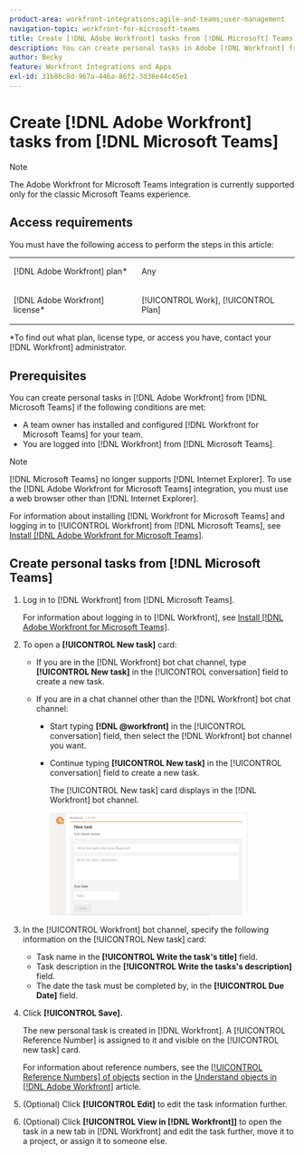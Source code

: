 ```yaml
---
product-area: workfront-integrations;agile-and-teams;user-management
navigation-topic: workfront-for-microsoft-teams
title: Create [!DNL Adobe Workfront] tasks from [!DNL Microsoft] Teams
description: You can create personal tasks in Adobe [!DNL Workfront] from Microsoft Teams if a team owner has installed and configured [!DNL Workfront] for Microsoft Teams for your team, and you are logged into Workfront from Microsoft Teams.
author: Becky
feature: Workfront Integrations and Apps
exl-id: 31b86c8d-967a-446a-86f2-3d38e44c45e1
---
```

# Create [!DNL Adobe Workfront] tasks from [!DNL Microsoft Teams]

>[!NOTE]
>
>The Adobe Workfront for Microsoft Teams integration is currently supported only for the classic Microsoft Teams experience.

## Access requirements

You must have the following access to perform the steps in this article:

<table style="table-layout:auto"> 
 <col> 
 <col> 
 <tbody> 
  <tr> 
   <td role="rowheader">[!DNL Adobe Workfront] plan*</td> 
   <td> <p>Any</p> </td> 
  </tr> 
  <tr> 
   <td role="rowheader">[!DNL Adobe Workfront] license*</td> 
   <td> <p>[!UICONTROL Work], [!UICONTROL Plan]</p> </td> 
  </tr>
 </tbody> 
</table>

&#42;To find out what plan, license type, or access you have, contact your [!DNL Workfront] administrator.

## Prerequisites

You can create personal tasks in [!DNL Adobe Workfront] from [!DNL Microsoft Teams] if the following conditions are met:

* A team owner has installed and configured [!DNL Workfront for Microsoft Teams] for your team.
* You are logged into [!DNL Workfront] from [!DNL Microsoft Teams].

>[!NOTE]
>
>[!DNL Microsoft Teams] no longer supports [!DNL Internet Explorer]. To use the [!DNL Adobe Workfront for Microsoft Teams] integration, you must use a web browser other than [!DNL Internet Explorer].

For information about installing [!DNL Workfront for Microsoft Teams] and logging in to [!UICONTROL Workfront] from [!DNL Microsoft Teams], see [Install [!DNL Adobe Workfront for Microsoft Teams]](../../workfront-integrations-and-apps/using-workfront-with-microsoft-teams/install-workfront-ms-teams.md).

## Create personal tasks from [!DNL Microsoft Teams]

1. Log in to [!DNL Workfront] from [!DNL Microsoft Teams].

   For information about logging in to [!DNL Workfront], see [Install [!DNL Adobe Workfront for Microsoft Teams]](../../workfront-integrations-and-apps/using-workfront-with-microsoft-teams/install-workfront-ms-teams.md).

1. To open a **[!UICONTROL New task]** card:

   * If you are in the [!DNL Workfront] bot chat channel, type **[!UICONTROL New task]** in the [!UICONTROL conversation] field to create a new task. 
   * If you are in a chat channel other than the [!DNL Workfront] bot chat channel:

      * Start typing **[!DNL @workfront]** in the [!UICONTROL conversation] field, then select the [!DNL Workfront] bot channel you want.
      * Continue typing **[!UICONTROL New task]** in the [!UICONTROL conversation] field to create a new task.

         The [!UICONTROL New task] card displays in the [!DNL Workfront] bot channel.

         ![ms_teams_new_task_card.png](assets/ms-teams-new-task-card-350x181.png)

1. In the [!UICONTROL Workfront] bot channel, specify the following information on the [!UICONTROL New task] card:

   * Task name in the **[!UICONTROL Write the task's title]** field.
   * Task description in the **[!UICONTROL Write the tasks's description]** field.
   * The date the task must be completed by, in the **[!UICONTROL Due Date]** field.

1. Click **[!UICONTROL Save].** 

   The new personal task is created in [!DNL Workfront]. A [!UICONTROL Reference Number] is assigned to it and visible on the [!UICONTROL new task] card.

   For information about reference numbers, see the [[!UICONTROL Reference Numbers] of objects](../../workfront-basics/navigate-workfront/workfront-navigation/understand-objects.md#understanding-reference-numbers-of-objects) section in the [Understand objects in [!DNL Adobe Workfront]](../../workfront-basics/navigate-workfront/workfront-navigation/understand-objects.md) article.

1. (Optional) Click **[!UICONTROL Edit]** to edit the task information further.
1. (Optional) Click **[!UICONTROL View in [!DNL Workfront]]** to open the task in a new tab in [!DNL Workfront] and edit the task further, move it to a project, or assign it to someone else. 
